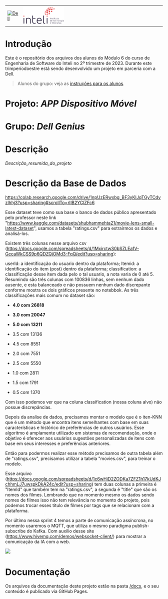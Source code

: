 <table>
<tr>
<td>
<a href= "https://www.dell.com/pt-br"><img src="https://pt.wikipedia.org/wiki/Ficheiro:Dell_logo_2016.svg" alt="Dell" border="0" width="100%"></a>
</td>
<td><a href= "https://www.inteli.edu.br/"><img src="./docs/img/inteli-logo.png" alt="Inteli - Instituto de Tecnologia e Liderança" border="0" width="30%"></a>
</td>
</tr>
</table>

# Introdução

Este é o repositório dos arquivos dos alunos do Módulo 6 do curso de Engenharia de Software do Inteli no 2º trimestre de 2023. Durante este trimperíodoestre está sendo desenvolvido um projeto em parceria com a Dell.

> Alunos do grupo: veja as [instruções para os alunos](LEIAME_aluno.md).

# Projeto: *APP Dispositivo Móvel*

# Grupo: *Dell Genius*

# Descrição

*Descrição_resumida_do_projeto*

# Descrição da Base de Dados

https://colab.research.google.com/drive/1npUzERwxbg_BF3yKIJqTGyTCdvzlhhj3?usp=sharing#scrollTo=rIlB2YClZFc6


Esse dataset teve como sua base o banco de dados público apresentado pelo professor neste link "https://www.kaggle.com/datasets/shubhammehta21/movie-lens-small-latest-dataset", usamos a tabela "ratings.csv" para extrairmos os dados e analisá-los.

Existem três colunas nesse arquivo csv (https://docs.google.com/spreadsheets/d/1MxirctwS0bSZLEa1V-GccaWkCSS9p6QDZQjOMd3-FqQ/edit?usp=sharing):

userId: a identificação do usuario dentro da plataforma;
Itemid: a identificação do item (post) dentro da plataforma;
classification: a classificação desse item dada pelo o tal usuario, a nota varia de 0 até 5.
Resumindo são três colunas com 100836 linhas, sem nenhum dado ausente, e esta balanceado e não possuem nenhum dado discrepante conforme mostra os dois gráficos presente no notebbok. As três classificações mais comum no dataset são:

- **4.0 com 26818**

- **3.0 com 20047**

- **5.0 com 13211**

- 3.5 com 13136

- 4.5 com 8551

- 2.0 com 7551

- 2.5 com 5550

- 1.0 com 2811

- 1.5 com 1791

- 0.5 com 1370

Com isso podemos ver que na coluna classification (nossa coluna alvo) não possue discrepâncias.

Depois da analise de dados, precisamos montar o modelo que é o iten-KNN que é um método que encontra itens semelhantes com base em suas características e histórico de preferências de outros usuários. Esse algoritmo é amplamente utilizado em sistemas de recomendação, onde o objetivo é oferecer aos usuários sugestões personalizadas de itens com base em seus interesses e preferências anteriores.

Então para podermos realizar esse método precisamos de outra tabela além de "ratings.csv", precisamos utilizar a tabela "movies.csv", para treinar o modelo.

Esse arquivo (https://docs.google.com/spreadsheets/d/1c6wHiD2ZODKa7ZFZ1h17kUdKJchhmLJ7uwspkDkA24c/edit?usp=sharing) tem duas colunas a primeira é "ItemId" que também tem na "ratings.csv", a segunda é "title" que são os nomes dos filmes. Lembrando que no momento mesmo os dados sendo nomes de filmes isso não tem relevância no momento do projeto, pois podemos trocar esses titulo de filmes por tags que se relacionam com a plataforma.

Por último nessa sprint 4 temos a parte de comunicação assíncrona, no momento usaremos o MQTT, que utiliza o mesmo paradigma publish-subscribe do Kafka. Com auxilio desse site (https://www.hivemq.com/demos/websocket-client/) para mostrar a comunicação da IA com a web.

<img  src="C:\Users\Inteli\Documents\GitHub\Modulo6 - DELL\Grupo-1\docs\img\colabrecomendacao.png">




# Documentação

Os arquivos da documentação deste projeto estão na pasta [/docs](/docs), e o seu conteúdo é publicado via GitHub Pages.
